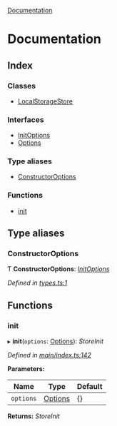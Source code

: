 [Documentation](README.md)

# Documentation

## Index

### Classes

* [LocalStorageStore](classes/localstoragestore.md)

### Interfaces

* [InitOptions](interfaces/initoptions.md)
* [Options](interfaces/options.md)

### Type aliases

* [ConstructorOptions](README.md#constructoroptions)

### Functions

* [init](README.md#init)

## Type aliases

###  ConstructorOptions

Ƭ **ConstructorOptions**: *[InitOptions](interfaces/initoptions.md)*

*Defined in [types.ts:1](https://github.com/badbatch/cachemap/blob/27e229b/packages/local-storage/src/types.ts#L1)*

## Functions

###  init

▸ **init**(`options`: [Options](interfaces/options.md)): *StoreInit*

*Defined in [main/index.ts:142](https://github.com/badbatch/cachemap/blob/27e229b/packages/local-storage/src/main/index.ts#L142)*

**Parameters:**

Name | Type | Default |
------ | ------ | ------ |
`options` | [Options](interfaces/options.md) | {} |

**Returns:** *StoreInit*
